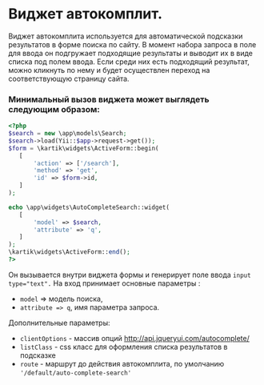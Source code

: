 # Виджет автокомплит.

Виджет автокомплита используется для автоматической подсказки результатов в форме поиска по сайту. В момент набора запроса в поле для ввода он подгружает подходящие  результаты  и выводит их в виде списка под полем ввода.
Если среди них есть подходящий результат, можно кликнуть по нему и будет осуществлен переход на соответствующую страницу сайта.

### Минимальный вызов виджета может выглядеть следующим образом:

```php
<?php
$search = new \app\models\Search;
$search->load(Yii::$app->request->get());
$form = \kartik\widgets\ActiveForm::begin(
   [
       'action' => ['/search'],
       'method' => 'get',
       'id' => $form->id,
   ]
);

echo \app\widgets\AutoCompleteSearch::widget(
   [
       'model' => $search,
       'attribute' => 'q',
   ]
);
\kartik\widgets\ActiveForm::end();
?>
```

Он вызывается внутри виджета формы и генерирует поле ввода `input type="text".`
На вход принимает основные параметры :
- `model` => модель поиска,
- `attribute => q`, имя параметра запроса.

Дополнительные параметры:
- `clientOptions` - массив опций http://api.jqueryui.com/autocomplete/ 
- `listClass` - css класс для оформления списка результатов в подсказке
- `route` - маршрут до действия автокомплита, по умолчанию  `'/default/auto-complete-search'`

